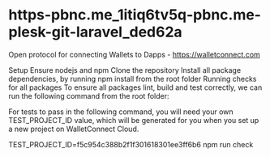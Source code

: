 # https-pbnc.me_1itiq6tv5q-pbnc.me-plesk-git-laravel_ded62a

Open protocol for connecting Wallets to Dapps - https://walletconnect.com

Setup
Ensure nodejs and npm
Clone the repository
Install all package dependencies, by running npm install from the root folder
Running checks for all packages
To ensure all packages lint, build and test correctly, we can run the following command from the root folder:

For tests to pass in the following command, you will need your own TEST_PROJECT_ID value, which will be generated for you when you set up a new project on WalletConnect Cloud.

TEST_PROJECT_ID=f5c954c388b2f1f301618301ee3ff6b6 npm run check
